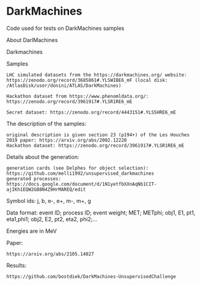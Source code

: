 # DarkMachines
Code used for tests on DarkMachines samples

About DarlMachines

Darkmachines

Samples

    LHC simulated datasets from the https://darkmachines.org/ website: https://zenodo.org/record/3685861#.YLSWIBE6_mF (local disk: /AtlasDisk/user/donini/ATLAS/DarkMachines)

    Hackathon dataset from https://www.phenomldata.org/: https://zenodo.org/record/3961917#.YLSR1RE6_mE

    Secret dataset: https://zenodo.org/record/4443151#.YLSSHRE6_mE

The description of the samples:

    original description is given section 23 (p194+) of the Les Houches 2019 paper: https://arxiv.org/abs/2002.12220
    Hackathon dataset: https://zenodo.org/record/3961917#.YLSR1RE6_mE

Details about the generation:

    generation cards (see Delphes for object selection): https://github.com/melli1992/unsupervised_darkmachines
    generated processes: https://docs.google.com/document/d/1N1yetfbXXnAqNb1CIT-ajIKh1EQW2GB8N4Z9HrMAREQ/edit

Symbol ids: j, b, e-, e+, m-, m+, g

Data format: event ID; process ID; event weight; MET; METphi; obj1, E1, pt1, eta1,phi1; obj2, E2, pt2, eta2, phi2;...

Energies are in MeV

Paper:

    https://arxiv.org/abs/2105.14027

Results:

    https://github.com/bostdiek/DarkMachines-UnsupervisedChallenge


